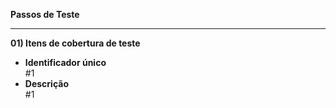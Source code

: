 **Passos de Teste**

****

**01) Itens de cobertura de teste** <br>
- **Identificador único** <br>
    #1
- **Descrição** <br>
    #1 <p>